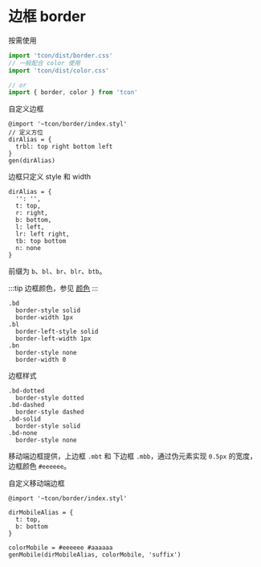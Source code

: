 # 边框 border

按需使用

```js
import 'tcon/dist/border.css'
// 一般配合 color 使用
import 'tcon/dist/color.css'

// or
import { border, color } from 'tcon'
```

自定义边框

```stylus
@import '~tcon/border/index.styl'
// 定义方位
dirAlias = {
  trbl: top right bottom left
}
gen(dirAlias)
```

边框只定义 style 和 width

```stylus
dirAlias = {
  '': '',
  t: top,
  r: right,
  b: bottom,
  l: left,
  lr: left right,
  tb: top bottom
  n: none
}
```

前缀为 `b`、`bl`、`br`、`blr`、`btb`。

:::tip
边框颜色，参见 [颜色](/basics/color.md)
:::

```stylus
.bd 
  border-style solid
  border-width 1px
.bl
  border-left-style solid
  border-left-width 1px
.bn
  border-style none
  border-width 0           
```


边框样式

```stylus
.bd-dotted
  border-style dotted
.bd-dashed
  border-style dashed
.bd-solid 
  border-style solid
.bd-none 
  border-style none
```

移动端边框提供，上边框 `.mbt` 和 下边框 `.mbb`，通过伪元素实现 `0.5px` 的宽度，边框颜色 `#eeeeee`。

自定义移动端边框
```stylus
@import '~tcon/border/index.styl'

dirMobileAlias = {
  t: top,
  b: bottom
}

colorMobile = #eeeeee #aaaaaa
genMobile(dirMobileAlias, colorMobile, 'suffix')
```
